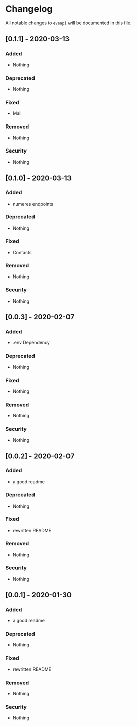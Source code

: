 # Changelog

All notable changes to `eveapi` will be documented in this file.
## [0.1.1] - 2020-03-13

### Added
- Nothing

### Deprecated
- Nothing

### Fixed
- Mail

### Removed
- Nothing

### Security
- Nothing

## [0.1.0] - 2020-03-13

### Added
- numeres endpoints

### Deprecated
- Nothing

### Fixed
- Contacts

### Removed
- Nothing

### Security
- Nothing


## [0.0.3] - 2020-02-07

### Added
- .env Dependency

### Deprecated
- Nothing

### Fixed
- Nothing

### Removed
- Nothing

### Security
- Nothing

## [0.0.2] - 2020-02-07

### Added
- a good readme

### Deprecated
- Nothing

### Fixed
- rewritten README

### Removed
- Nothing

### Security
- Nothing


## [0.0.1] - 2020-01-30

### Added
- a good readme

### Deprecated
- Nothing

### Fixed
- rewritten README

### Removed
- Nothing

### Security
- Nothing

